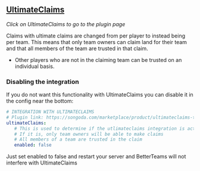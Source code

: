 ## [UltimateClaims](https://songoda.com/marketplace/product/ultimateclaims-the-ultimate-claiming-plugin.65)
_Click on UltimateClaims to go to the plugin page_

Claims with ultimate claims are changed from per player to instead being per team. This means that only team owners can claim land for their team and that all members of the team are trusted in that claim.
* Other players who are not in the claiming team can be trusted on an individual basis.

### Disabling the integration

If you do not want this functionality with UltimateClaims you can disable it in the config near the bottom: 
```yaml
# INTEGRATION WITH ULTIMATECLAIMS 
# Plugin link: https://songoda.com/marketplace/product/ultimateclaims-the-ultimate-claiming-plugin.65
ultimateClaims:
   # This is used to determine if the utlimateclaims integration is active 
   # If it is, only team owners will be able to make claims
   # All members of a team are trusted in the claim
   enabled: false
```
Just set enabled to false and restart your server and BetterTeams will not interfere with UltimateClaims